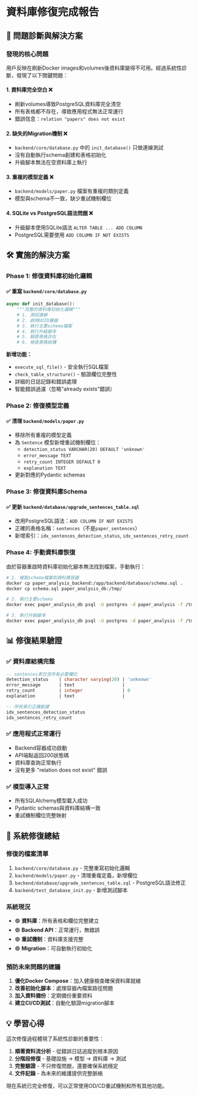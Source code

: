 # 資料庫修復完成報告

## 🎯 問題診斷與解決方案

### 發現的核心問題

用戶反映在刷新Docker images和volumes後資料庫變得不可用。經過系統性診斷，發現了以下關鍵問題：

#### 1. **資料庫完全空白** ❌
- 刷新volumes導致PostgreSQL資料庫完全清空
- 所有表格都不存在，導致應用程式無法正常運行
- 錯誤信息：`relation "papers" does not exist`

#### 2. **缺失的Migration機制** ❌
- `backend/core/database.py` 中的 `init_database()` 只做連線測試
- 沒有自動執行schema創建和表格初始化
- 升級腳本無法在空資料庫上執行

#### 3. **重複的模型定義** ❌
- `backend/models/paper.py` 檔案有重複的類別定義
- 模型與schema不一致，缺少重試機制欄位

#### 4. **SQLite vs PostgreSQL語法問題** ❌
- 升級腳本使用SQLite語法 `ALTER TABLE ... ADD COLUMN`
- PostgreSQL需要使用 `ADD COLUMN IF NOT EXISTS`

## 🛠 實施的解決方案

### Phase 1: 修復資料庫初始化邏輯

#### ✅ 重寫 `backend/core/database.py`
```python
async def init_database():
    """完整的資料庫初始化邏輯"""
    # 1. 測試連線
    # 2. 啟用UUID擴展  
    # 3. 執行主要schema檔案
    # 4. 執行升級腳本
    # 5. 驗證表格存在
    # 6. 檢查表格結構
```

**新增功能：**
- `execute_sql_file()` - 安全執行SQL檔案
- `check_table_structure()` - 驗證欄位完整性
- 詳細的日誌記錄和錯誤處理
- 智能錯誤過濾（忽略"already exists"錯誤）

### Phase 2: 修復模型定義

#### ✅ 清理 `backend/models/paper.py`
- 移除所有重複的模型定義
- 為 `Sentence` 模型新增重試機制欄位：
  - `detection_status VARCHAR(20) DEFAULT 'unknown'`
  - `error_message TEXT`
  - `retry_count INTEGER DEFAULT 0`  
  - `explanation TEXT`
- 更新對應的Pydantic schemas

### Phase 3: 修復資料庫Schema

#### ✅ 更新 `backend/database/upgrade_sentences_table.sql`
- 改用PostgreSQL語法：`ADD COLUMN IF NOT EXISTS`
- 正確的表格名稱：`sentences`（不是`paper_sentences`）
- 新增索引：`idx_sentences_detection_status`, `idx_sentences_retry_count`

### Phase 4: 手動資料庫恢復

由於容器重啟時資料庫初始化腳本無法找到檔案，手動執行：

```bash
# 1. 複製schema檔案到資料庫容器
docker cp paper_analysis_backend:/app/backend/database/schema.sql .
docker cp schema.sql paper_analysis_db:/tmp/

# 2. 執行主要schema
docker exec paper_analysis_db psql -U postgres -d paper_analysis -f /tmp/schema.sql

# 3. 執行升級腳本
docker exec paper_analysis_db psql -U postgres -d paper_analysis -f /tmp/upgrade_sentences_table.sql
```

## 📊 修復結果驗證

### ✅ 資料庫結構完整
```sql
-- sentences表包含所有必要欄位
detection_status    | character varying(20) | 'unknown'
error_message       | text                  | 
retry_count         | integer               | 0
explanation         | text                  | 

-- 所有索引正確創建
idx_sentences_detection_status
idx_sentences_retry_count
```

### ✅ 應用程式正常運行
- Backend容器成功啟動
- API端點返回200狀態碼
- 資料庫查詢正常執行
- 沒有更多 "relation does not exist" 錯誤

### ✅ 模型導入正常
- 所有SQLAlchemy模型載入成功
- Pydantic schemas與資料庫結構一致
- 重試機制欄位完整映射

## 🎉 系統修復總結

### 修復的檔案清單
1. `backend/core/database.py` - 完整重寫初始化邏輯
2. `backend/models/paper.py` - 清理重複定義，新增欄位
3. `backend/database/upgrade_sentences_table.sql` - PostgreSQL語法修正
4. `backend/test_database_init.py` - 新增測試腳本

### 系統現況
- 🟢 **資料庫**：所有表格和欄位完整建立
- 🟢 **Backend API**：正常運行，無錯誤
- 🟢 **重試機制**：資料庫支援完整
- 🟢 **Migration**：可自動執行初始化

### 預防未來問題的建議
1. **優化Docker Compose**：加入健康檢查確保資料庫就緒
2. **改善初始化腳本**：處理容器內檔案路徑問題
3. **加入資料備份**：定期備份重要資料
4. **建立CI/CD測試**：自動化驗證migration腳本

## 💡 學習心得

這次修復過程體現了系統性診斷的重要性：
1. **順著資料流分析** - 從錯誤日誌追蹤到根本原因
2. **分階段修復** - 基礎設施 → 模型 → 資料庫 → 測試  
3. **完整驗證** - 不只修復問題，還要確保系統穩定
4. **文件記錄** - 為未來的維護提供完整脈絡

現在系統已完全修復，可以正常使用OD/CD重試機制和所有其他功能。 